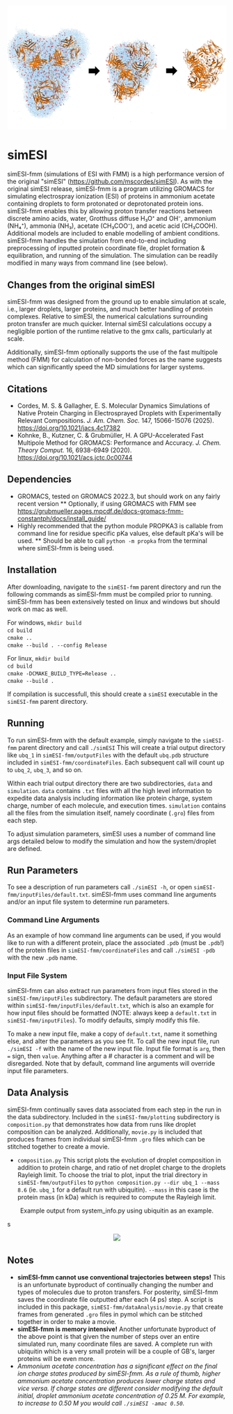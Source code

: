 ![Cover Image](/assets/cover_image.jpg)
# simESI
simESI-fmm (simulations of ESI with FMM) is a high performance version of the original "simESI" (https://github.com/mscordes/simESI). As with the original simESI release, simESI-fmm is a program utilizing GROMACS for simulating electrospray ionization (ESI) of proteins in ammonium acetate containing droplets to form protonated or deprotonated protein ions. simESI-fmm enables this by allowing proton transfer reactions between discrete amino acids, water, Grotthuss diffuse H₃O⁺ and OH⁻, ammonium (NH₄⁺), ammonia (NH₃), acetate (CH₃COO⁻), and acetic acid (CH₃COOH). Additional models are included to enable modelling of ambient conditions. simESI-fmm handles the simulation from end-to-end including preprocessing of inputted protein coordinate file, droplet formation & equilibration, and running of the simulation. The simulation can be readily modified in many ways from command line (see below). 

## Changes from the original simESI 
simESI-fmm was designed from the ground up to enable simulation at scale, i.e., larger droplets, larger proteins, and much better handling of protein complexes. Relative to simESI, the numerical calculations surrounding proton transfer are much quicker. Internal simESI calculations occupy a negligible portion of the runtime relative to the gmx calls, particularly at scale.

Additionally, simESI-fmm optionally supports the use of the fast multipole method (FMM) for calculation of non-bonded forces as the name suggests which can significantly speed the MD simulations for larger systems. 

## Citations
* Cordes, M. S. & Gallagher, E. S. Molecular Dynamics Simulations of Native Protein Charging in Electrosprayed Droplets with Experimentally Relevant Compositions. *J. Am. Chem. Soc.* 147, 15066-15076 (2025). https://doi.org/10.1021/jacs.4c17382
* Kohnke, B., Kutzner, C. & Grubmüller, H. A GPU-Accelerated Fast Multipole Method for GROMACS: Performance and Accuracy. *J. Chem. Theory Comput.* 16, 6938-6949 (2020). https://doi.org/10.1021/acs.jctc.0c00744

## Dependencies
* GROMACS, tested on GROMACS 2022.3, but should work on any fairly recent version
 ** Optionally, if using GROMACS with FMM see https://grubmueller.pages.mpcdf.de/docs-gromacs-fmm-constantph/docs/install_guide/
* Highly recommended that the python module PROPKA3 is callable from command line for residue specific pKa values, else default pKa's will be used.
 ** Should be able to call ```python -m propka``` from the terminal where simESI-fmm is being used.

## Installation 
After downloading, navigate to the ```simESI-fmm``` parent directory and run the following commands as simESI-fmm must be compiled prior to running. simESI-fmm has been extensively tested on linux and windows but should work on mac as well.

For windows,
```mkdir build``` <br />
```cd build``` <br />
```cmake ..``` <br />
```cmake --build . --config Release``` <br />

For linux,
```mkdir build``` <br />
```cd build``` <br />
```cmake -DCMAKE_BUILD_TYPE=Release ..``` <br />
```cmake --build .``` <br />

If compilation is successfull, this should create a ```simESI``` executable in the ```simESI-fmm``` parent directory.

## Running 
To run simESI-fmm with the default example, simply navigate to the ```simESI-fmm``` parent directory and call ```./simESI``` This will create a trial output directory like ```ubq_1``` in ```simESI-fmm/outputFiles``` with the default ```ubq.pdb``` structure included in ```simESI-fmm/coordinateFiles```. Each subsequent call will count up to ```ubq_2```, ```ubq_3```, and so on.

Within each trial output directory there are two subdirectories, ```data``` and ```simulation```. ```data``` contains ```.txt``` files with all the high level information to expedite data analysis including information like protein charge, system charge, number of each molecule, and execution times. ```simulation``` contains all the files from the simulation itself, namely coordinate (```.gro```) files from each step. 

To adjust simulation parameters, simESI uses a number of command line args detailed below to modify the simulation and how the system/droplet are defined.  

## Run Parameters
To see a description of run parameters call ```./simESI -h```, or open ```simESI-fmm/inputFiles/default.txt```. simESI-fmm uses command line arguments and/or an input file system to determine run parameters.

### Command Line Arguments
As an example of how command line arguments can be used, if you would like to run with a different protein, place the associated ```.pdb``` (must be ```.pdb```!) of the protein files in ```simESI-fmm/coordinateFiles``` and call ```./simESI -pdb``` with the new ```.pdb``` name. 

### Input File System
simESI-fmm can also extract run parameters from input files stored in the ```simESI-fmm/inputFiles``` subdirectory. The default parameters are stored within ```simESI-fmm/inputFiles/default.txt```, which is also an example for how input files should be formatted (NOTE: always keep a ```default.txt``` in ```simESI-fmm/inputFiles```). To modify defaults, simply modify this file.

To make a new input file, make a copy of ```default.txt```, name it something else, and alter the parameters as you see fit. To call the new input file, run ```./simESI -f``` with the name of the new input file. Input file format is ```arg```, then ```=``` sign, then ```value```. Anything after a # character is a comment and will be disregarded. Note that by default, command line arguments will override input file parameters.

## Data Analysis
simESI-fmm continually saves data associated from each step in the run in the data subdirectory. Included in the ```simESI-fmm/plotting``` subdirectory is ```composition.py``` that demonstrates how data from runs like droplet composition can be analyzed. Additionally, ```movie.py``` is included that produces frames from individual simESI-fmm ```.gro``` files which can be stitched together to create a movie.

* ```composition.py``` This script plots the evolution of droplet composition in addition to protein charge, and ratio of net droplet charge to the droplets Rayleigh limit. To choose the trial to plot, input the trial directory in ```simESI-fmm/outputFiles``` to ```python composition.py --dir ubq_1 --mass 8.6``` (ie. ```ubq_1``` for a default run with ubiquitin). ```--mass``` in this case is the protein mass (in kDa) which is required to compute the Rayleigh limit.

<p align="center">Example output from system_info.py using ubiquitin as an example.</p>
s
<p align="center">
  <img src="/assets/sysinfo_ex_ubq.png" width="500">
</p>

## Notes
* **simESI-fmm cannot use conventional trajectories between steps!** This is an unfortunate byproduct of continually changing the number and types of molecules due to proton transfers. For posterity, simESI-fmm saves the coordinate file outputted after each (4 ps) step. A script is included in this package, ```simESI-fmm/dataAnalysis/movie.py``` that create frames from generated ```.gro``` files in pymol which can be stitched together in order to make a movie.
* **simESI-fmm is memory intensive!** Another unfortunate byproduct of the above point is that given the number of steps over an entire simulated run, many coordinate files are saved. A complete run with ubiquitin which is a very small protein will be a couple of GB's, larger proteins will be even more.
* *Ammonium acetate concentration has a significant effect on the final ion charge states produced by simESI-fmm. As a rule of thumb, higher ammonium acetate concentration produces lower charge states and vice versa. If charge states are different consider modifying the default initial, droplet ammonium acetate concentration of 0.25 M. For example, to increase to 0.50 M you would call ```./simESI -amac 0.50```.*
